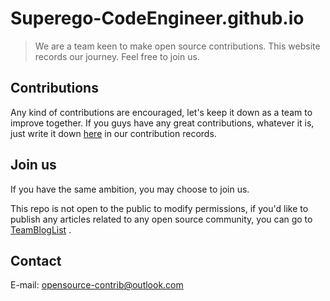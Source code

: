 # Superego-CodeEngineer.github.io

> We are a team keen to make open source contributions. This website records our journey. Feel free to join us.

## Contributions

Any kind of contributions are encouraged, let's keep it down as a team to improve together. If you guys have any great
contributions, whatever it is, just write it down [here](./Contributions.md) in our contribution records.

## Join us

If you have the same ambition, you may choose to join us.

This repo is not open to the public to modify permissions, if you'd like to publish any articles related to any open
source community, you can go to [TeamBlogList](https://github.com/Superego-CodeEngineer/TeamBlogList) .

## Contact

E-mail:  [opensource-contrib@outlook.com](mailto:cheung.zhy.csu@gmail.com)
